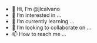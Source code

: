 - 👋 Hi, I’m @jlcalvano
- 👀 I’m interested in ...
- 🌱 I’m currently learning ...
- 💞️ I’m looking to collaborate on ...
- 📫 How to reach me ...

<!---
jlcalvano/jlcalvano is a ✨ special ✨ repository because its `README.md` (this file) appears on your GitHub profile.
You can click the Preview link to take a look at your changes.
--->
